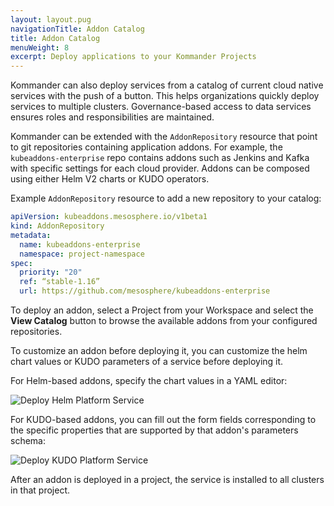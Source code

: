 ```yaml
---
layout: layout.pug
navigationTitle: Addon Catalog
title: Addon Catalog
menuWeight: 8
excerpt: Deploy applications to your Kommander Projects
---
```


Kommander can also deploy services from a catalog of current cloud native services with the push of a button. This helps organizations quickly deploy services to multiple clusters. Governance-based access to data services ensures roles and responsibilities are maintained.

Kommander can be extended with the `AddonRepository` resource that point to git repositories containing application addons. For example, the `kubeaddons-enterprise` repo contains addons such as Jenkins and Kafka with specific settings for each cloud provider. Addons can be composed using either Helm V2 charts or KUDO operators.

Example `AddonRepository` resource to add a new repository to your catalog:

```yaml
apiVersion: kubeaddons.mesosphere.io/v1beta1
kind: AddonRepository
metadata:
  name: kubeaddons-enterprise
  namespace: project-namespace
spec:
  priority: "20"
  ref: “stable-1.16”
  url: https://github.com/mesosphere/kubeaddons-enterprise
```

To deploy an addon, select a Project from your Workspace and select the **View Catalog** button to browse the available addons from your configured repositories.

To customize an addon before deploying it, you can customize the helm chart values or KUDO parameters of a service before deploying it.

For Helm-based addons, specify the chart values in a YAML editor:

![Deploy Helm Platform Service](/ksphere/kommander/img/project-catalog-deploy.png)

For KUDO-based addons, you can fill out the form fields corresponding to the specific properties that are supported by that addon's parameters schema:

![Deploy KUDO Platform Service](/ksphere/kommander/img/project-catalog-deploy-kudo.png)

After an addon is deployed in a project, the service is installed to all clusters in that project.
